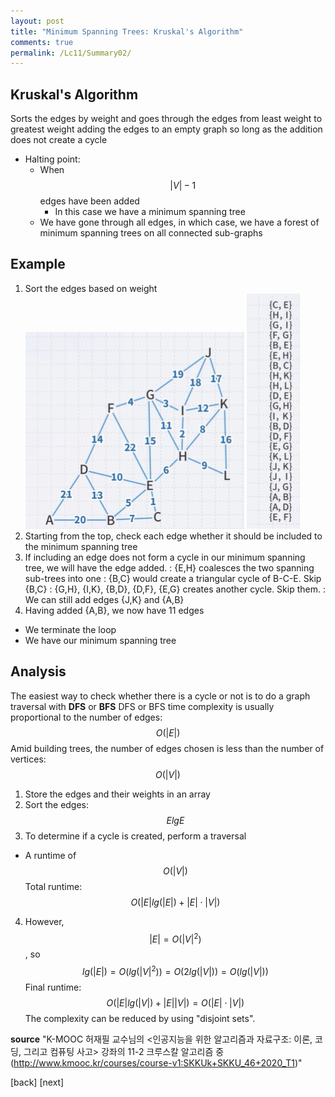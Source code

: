 ```yaml
---
layout: post
title: "Minimum Spanning Trees: Kruskal's Algorithm"
comments: true
permalink: /Lc11/Summary02/
---
```

## Kruskal's Algorithm
Sorts the edges by weight and goes through the edges from least weight to greatest weight adding the edges to an empty graph so long as the addition does not create a cycle
- Halting point:
  - When $$\left| V\right|-1$$ edges have been added
    - In this case we have a minimum spanning tree
  - We have gone through all edges, in which case, we have a forest of minimum spanning trees on all connected sub-graphs
## Example
1) Sort the edges based on weight
![krus](/assets/krus.png) ![krusedg](/assets/krusedg.png)
2) Starting from the top, check each edge whether it should be included to the minimum spanning tree
3) If including an edge does not form a cycle in our minimum spanning tree, we will have the edge added.
  : {E,H} coalesces the two spanning sub-trees into one
  : {B,C} would create a triangular cycle of B-C-E. Skip {B,C}
  : {G,H}, {I,K}, {B,D}, {D,F}, {E,G} creates another cycle. Skip them.
  : We can still add edges {J,K} and {A,B}
4) Having added {A,B}, we now have 11 edges
  - We terminate the loop
  - We have our minimum spanning tree
## Analysis
The easiest way to check whether there is a cycle or not is to do a graph traversal with **DFS** or **BFS**
DFS or BFS time complexity is usually proportional to the number of edges: $$O(\left|E\right|)$$
Amid building trees, the number of edges chosen is less than the number of vertices: $$O(\left|V\right|)$$
1) Store the edges and their weights in an array
2) Sort the edges: $$E lgE$$
3) To determine if a cycle is created, perform a traversal
  - A runtime of $$O(\left|V\right|)$$
Total runtime: $$O(\left|E\right| lg(\left|E\right|)+\left|E\right|\cdot \left|V\right|)$$
4) However, $$\left|E\right|=O(\left|V\right|^{2})$$, so $$lg(\left|E\right|)=O(lg(\left|V\right|^{2}))=O(2lg(\left|V\right|))=O(lg(\left|V\right|))$$
Final runtime: $$O(\left|E\right| lg(\left|V\right|)+\left|E\right|\left|V\right|)=O(\left|E\right|\cdot\left|V\right|)$$
The complexity can be reduced by using "disjoint sets".


**source**
"K-MOOC 허재필 교수님의 <인공지능을 위한 알고리즘과 자료구조: 이론, 코딩, 그리고 컴퓨팅 사고> 강좌의 11-2 크루스칼 알고리즘 중(http://www.kmooc.kr/courses/course-v1:SKKUk+SKKU_46+2020_T1)"

[back]
[next]
